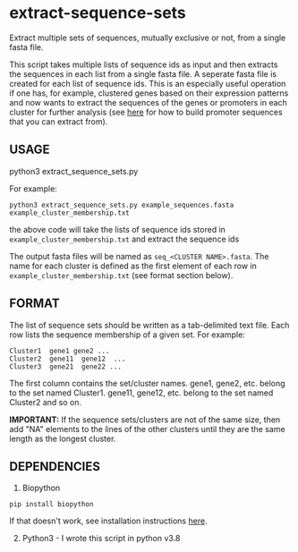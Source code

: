 # extract-sequence-sets

Extract multiple sets of sequences, mutually exclusive or not, from a single fasta file.

This script takes multiple lists of sequence ids as input and then extracts the sequences in each list from a single fasta file. A seperate fasta file is created for each list of sequence ids. This is an especially useful operation if one has, for example, clustered genes based on their expression patterns and now wants to extract the sequences of the genes or promoters in each cluster for further analysis (see [here](https://github.com/milesroberts-123/extract-promoter-sequences) for how to build promoter sequences that you can extract from).

## USAGE

python3 extract_sequence_sets.py <FASTA FILE> <LIST OF SEQUENCE SETS>

For example:

`python3 extract_sequence_sets.py example_sequences.fasta example_cluster_membership.txt`

the above code will take the lists of sequence ids stored in `example_cluster_membership.txt` and extract the sequence ids

The output fasta files will be named as `seq_<CLUSTER NAME>.fasta`. The name for each cluster is defined as the first element of each row in `example_cluster_membership.txt` (see format section below).

## FORMAT

The list of sequence sets should be written as a tab-delimited text file. Each row lists the sequence membership of a given set. For example:

```
Cluster1  gene1 gene2 ...
Cluster2  gene11  gene12  ...
Cluster3  gene21  gene22 ...
```

The first column contains the set/cluster names. gene1, gene2, etc. belong to the set named Cluster1. gene11, gene12, etc. belong to the set named Cluster2 and so on.

**IMPORTANT:** If the sequence sets/clusters are not of the same size, then add "NA" elements to the lines of the other clusters until they are the same length as the longest
cluster.

## DEPENDENCIES

1. Biopython

`pip install biopython`

If that doesn't work, see installation instructions [here](https://biopython.org/wiki/Download).

2. Python3 - I wrote this script in python v3.8

